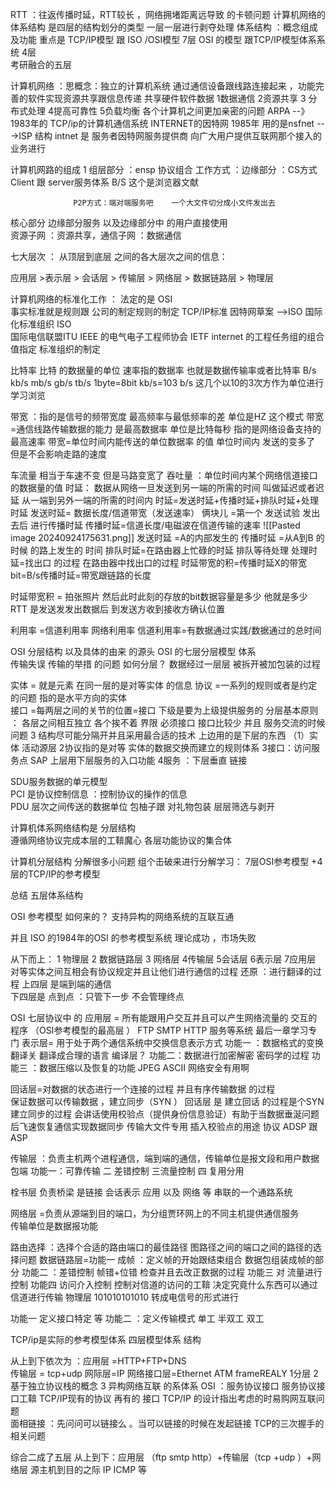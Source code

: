 RTT ：往返传播时延，RTT较长 ，网络拥堵距离远导致 的卡顿问题 
计算机网络的体系结构 是四层的结构划分的类型 一层一层进行剥夺处理
体系结构  ：概念组成 及功能
重点是 
TCP/IP模型 跟 ISO /OSI模型  7层 
OSI 的模型  跟TCP/IP模型体系系统 4层  
考研融合的五层  

计算机网络 ：思概念：独立的计算机系统 通过通信设备跟线路连接起来 ，功能完善的软件实现资源共享跟信息传递   共享硬件软件数据
1数据通信  2资源共享 3 分布式处理 4提高可靠性  5负载均衡  各个计算机之间更加亲密的问题 
ARPA --》1983年的 TCP/ip的计算机通信系统  INTERNET的因特网 
1985年  用的是nsfnet --->ISP 结构 intnet 是 服务者因特网服务提供商 向广大用户提供互联网那个接入的业务进行 

计算机网路的组成 
1 组层部分  ：ensp 协议组合
工作方式 ：边缘部分 ：CS方式  Client  跟 server服务体系  B/S  这个是浏览器文献 

                  P2P方式：端对端服务吧    一个大文件切分成小文件发出去
核心部分  边缘部分服务 以及边缘部分中 的用户直接使用  
资源子网 ：资源共享，通信子网  ：数据通信

七大层次 ： 从顶层到底层 之间的各大层次之间的信息：

应用层  >表示层 >  会话层 > 传输层 > 网络层 > 数据链路层 > 物理层 

计算机网络的标准化工作 ：
法定的是 OSI  
事实标准就是规则跟 公司的制定规则的制定  TCP/IP标准 
因特网草案    -->ISO 国际化标准组织 ISO  
国际电信联盟ITU   IEEE 的电气电子工程师协会 
IETF  internet 的工程任务组的组合值指定 标准组织的制定 

比特率 比特  的数据量的单位 
速率指的数据率 也就是数据传输率或者比特率 
B/s   kb/s  mb/s gb/s tb/s
1byte=8bit
kb/s=103 b/s
这几个以10的3次方作为单位进行学习浏览

带宽 ：指的是信号的频带宽度  最高频率与最低频率的差 单位是HZ 这个模式 
带宽=通信线路传输数据的能力 是最高数据率 单位是比特每秒  指的是网络设备支持的最高速率
带宽=单位时间内能传送的单位数据率 的值 
单位时间内 发送的变多了 但是不会影响走路的速度

车流量 相当于车速不变 但是马路变宽了
吞吐量 ：单位时间内某个网络信道接口的数据量的值 
时延：  数据从网络一旦发送到另一端的所需的时间 叫做延迟或者迟延 
 从一端到另外一端的所需的时间内
 时延=发送时延+传播时延+排队时延+处理时延
 发送时延= 数据长度/信道带宽（发送速率）
 俩块儿 =第一个 发送试验  发出去后 进行传播时延
 传播时延=信道长度/电磁波在信道传输的速率 
 ![[Pasted image 20240924175631.png]]
 发送时延 =A的内部发生的 
 传播时延 =从A到B 的时候 的路上发生的 时间 
排队时延=在路由器上忙碌的时延  排队等待处理 
处理时延=找出口 的过程 在路由器中找出口的过程 
时延带宽的积=传播时延X的带宽  
bit=B/s传播时延=带宽跟链路的长度 

时延带宽积 = 拍张照片 然后此时此刻的存放的bit数据容量是多少 他就是多少
RTT  是发送发发出数据后 到发送方收到接收方确认位置 

利用率 =信道利用率  网络利用率 
信道利用率=有数据通过实践/数据通过的总时间 

OSI 分层结构 以及具体的由来 的源头 
OSI 的七层分层模型 体系  
传输失误 传输的举措 的问题 
如何分层？
数据经过一层层 被拆开被加包装的过程 

实体 = 就是元素  在同一层的是对等实体  的信息 
协议 =一系列的规则或者是约定的问题  指的是水平方向的实体  
接口 =每两层之间的关节的位置=接口 
下级是要为上级提供服务的 
分层基本原则 ：
各层之间相互独立 各个挨不着 
界限 必须接口 接口比较少 并且 服务交流的时候问题 
3 结构尽可能分隔开并且采用最合适的技术
上边用的是下层的东西
（1）实体 活动源层
2协议指的是对等 实体的数据交换而建立的规则体系
3接口：访问服务点 SAP 上层用下层服务的入口功能 
4服务 ：下层垂直 链接 


SDU服务数据的单元模型  
PCI 是协议控制信息 ：控制协议的操作的信息  
PDU 层次之间传送的数据单位 
包柚子跟 对礼物包装 层层筛选与剥开

计算机体系网络结构是 分层结构  
遵循网络协议完成本层的工鞥魔心  各层功能协议的集合体 

计算机分层结构  分解很多小问题 组个击破来进行分解学习：
7层OSI参考模型 +4层的TCP/IP的参考模型 

总结 五层体系结构 

OSI 参考模型 如何来的？
支持异构的网络系统的互联互通 

并且 ISO 的1984年的OSI 的参考模型系统 
理论成功 ，市场失败 

从下而上：
1 物理层  2 数据链路层 3 网络层 4传输层  5会话层 6表示层 7应用层 
对等实体之间互相会有协议规定并且让他们进行通信的过程 
还原 ：进行翻译的过程 
上四层 是端到端的通信  
下四层是 点到点 ：只管下一步 不会管理终点 

OSI 七层协议中 的 
应用层 = 所有能跟用户交互并且可以产生网络流量的 交互的程序 （OSI参考模型的最高层 ）
 FTP  SMTP HTTP 服务等系统  最后一章学习专门 
表示层= 用于处于两个通信系统中交换信息表示方式
功能一 ：数据格式的变换 翻译关 翻译成合理的语言  编译层？
功能二：数据进行加密解密 密码学的过程 
功能三 ：数据压缩以及恢复的功能 
JPEG  ASCII  网络安全有用啊

回话层=对数据的状态进行一个连接的过程 并且有序传输数据 的过程  
保证数据可以传输数据 ，建立同步（SYN ）
回话层 是 建立回话 的过程是个SYN 建立同步的过程 
会讲话使用校验点（提供身份信息验证）有助于当数据垂涎问题后飞速恢复通信实现数据同步 
传输大文件专用  插入校验点的用途 
协议 ADSP 跟ASP

传输层 ：负责主机两个进程通信，端到端的通信，传输单位是报文段和用户数据包端 
功能一：可靠传输
二 差错控制 
三流量控制 
四 复用分用

栓书层 负责桥梁 是链接 会话表示 应用 以及 网络 等 串联的一个通路系统 

网络层 =负责从源端到目的端口，为分组贾环网上的不同主机提供通信服务  
传输单位是数据报功能

路由选择 ：选择个合适的路由端口的最佳路径 图路径之间的端口之间的路径的选择问题 
数据链路层=功能一 成帧 ：定义帧的开始跟结束组合 数据包组装成帧的部分
功能二 ：差错控制 帧错+位错 检查并且去改正数据的过程 
 功能三 对 流量进行控制
 功能四 访问介入控制 控制对信道的访问的工鞥 决定究竟什么东西可以通过信道进行传输 
物理层 101010101010
转成电信号的形式进行 

功能一 定义接口特定 等 
功能二 ：定义传输模式 单工 半双工 双工

TCP/ip是实际的参考模型体系 
四层模型体系 结构 

从上到下依次为 ：应用层 =HTTP+FTP+DNS    
       传输层 = tcp+udp 
       网际层=IP 
       网络接口层=Ethernet ATM  frameREALY
1分层 2 基于独立协议栈的概念 3 异构网络互联 的系体系 
OSI  ：服务协议接口   服务协议接口工鞥 
TCP/IP现有的协议 再有的 接口 
TCP/IP 的设计指出考虑的时易购网互联问题  
面相链接 ：先问问可以链接么 。当可以链接的时候在发起链接 
TCP的三次握手的相关问题 

综合二成了五层 
从上到下：应用层 （ftp smtp http）+传输层（tcp +udp ）+网络层 源主机到目的之际 IP ICMP 等 

